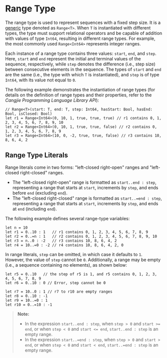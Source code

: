 # Range Type

The range type is used to represent sequences with a fixed step size. It is a [generic](../generic/generic_overview.md) type denoted as `Range<T>`. When `T` is instantiated with different types, the type must support relational operators and be capable of addition with values of type `Int64`, resulting in different range types. For example, the most commonly used `Range<Int64>` represents integer ranges.

Each instance of a range type contains three values: `start`, `end`, and `step`. Here, `start` and `end` represent the initial and terminal values of the sequence, respectively, while `step` denotes the difference (i.e., step size) between consecutive elements in the sequence. The types of `start` and `end` are the same (i.e., the type with which `T` is instantiated), and `step` is of type `Int64`, with its value not equal to `0`.

The following example demonstrates the instantiation of range types (for details on the definition of range types and their properties, refer to the *Cangjie Programming Language Library API*):

<!-- compile -->

```cangjie
// Range<T>(start: T, end: T, step: Int64, hasStart: Bool, hasEnd: Bool, isClosed: Bool)
let r1 = Range<Int64>(0, 10, 1, true, true, true) // r1 contains 0, 1, 2, 3, 4, 5, 6, 7, 8, 9, 10
let r2 = Range<Int64>(0, 10, 1, true, true, false) // r2 contains 0, 1, 2, 3, 4, 5, 6, 7, 8, 9
let r3 = Range<Int64>(10, 0, -2, true, true, false) // r3 contains 10, 8, 6, 4, 2
```

## Range Type Literals

Range literals come in two forms: "left-closed right-open" ranges and "left-closed right-closed" ranges.

- The "left-closed right-open" range is formatted as `start..end : step`, representing a range that starts at `start`, increments by `step`, and ends before `end` (excluding `end`).
- The "left-closed right-closed" range is formatted as `start..=end : step`, representing a range that starts at `start`, increments by `step`, and ends at `end` (including `end`).

The following example defines several range-type variables:

<!-- compile -->

```cangjie
let n = 10
let r1 = 0..10 : 1   // r1 contains 0, 1, 2, 3, 4, 5, 6, 7, 8, 9
let r2 = 0..=n : 1   // r2 contains 0, 1, 2, 3, 4, 5, 6, 7, 8, 9, 10
let r3 = n..0 : -2   // r3 contains 10, 8, 6, 4, 2
let r4 = 10..=0 : -2 // r4 contains 10, 8, 6, 4, 2, 0
```

In range literals, `step` can be omitted, in which case it defaults to `1`. However, the value of `step` cannot be `0`. Additionally, a range may be empty (i.e., a sequence containing no elements), as shown below:
<!-- compile.error -->

```cangjie
let r5 = 0..10   // the step of r5 is 1, and r5 contains 0, 1, 2, 3, 4, 5, 6, 7, 8, 9
let r6 = 0..10 : 0 // Error, step cannot be 0

let r7 = 10..0 : 1 // r7 to r10 are empty ranges
let r8 = 0..10 : -1
let r9 = 10..=0 : 1
let r10 = 0..=10 : -1
```

> **Note:**
>
> - In the expression `start..end : step`, when `step > 0` and `start >= end`, or when `step < 0` and `start <= end`, `start..end : step` is an empty range.
> - In the expression `start..=end : step`, when `step > 0` and `start > end`, or when `step < 0` and `start < end`, `start..=end : step` is an empty range.